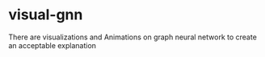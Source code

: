 # visual-gnn
There are visualizations and Animations on graph neural network to create an acceptable explanation
